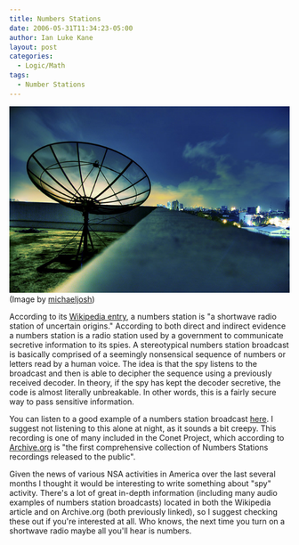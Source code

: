 ```yaml
---
title: Numbers Stations
date: 2006-05-31T11:34:23-05:00
author: Ian Luke Kane
layout: post
categories:
  - Logic/Math
tags:
  - Number Stations
---
```


![(Image by michaeljosh)](/assets/satellitedish.jpg)  
(Image by [michaeljosh](http://www.flickr.com/photos/michaeljosh/3811631571/sizes/z/in/photostream/))

According to its
[Wikipedia entry](http://en.wikipedia.org/wiki/Number_stations), a
numbers station is "a shortwave radio station of uncertain origins."
According to both direct and indirect evidence a numbers station is a
radio station used by a government to communicate secretive information
to its spies. A stereotypical numbers station broadcast is basically
comprised of a seemingly nonsensical sequence of numbers or letters read
by a human voice. The idea is that the spy listens to the broadcast and
then is able to decipher the sequence using a previously received
decoder. In theory, if the spy has kept the decoder secretive, the code
is almost literally unbreakable. In other words, this is a fairly secure
way to pass sensitive information.

You can listen to a good example of a numbers station broadcast
[here](http://www.archive.org/details/ird059). I suggest not listening
to this alone at night, as it sounds a bit creepy. This recording is one
of many included in the Conet Project, which according to
[Archive.org](http://www.archive.org/details/ird059) is "the first
comprehensive collection of Numbers Stations recordings released to the
public".

Given the news of various NSA activities in America over the last
several months I thought it would be interesting to write something
about "spy" activity. There's a lot of great in-depth information
(including many audio examples of numbers station broadcasts) located in
both the Wikipedia article and on Archive.org (both previously linked),
so I suggest checking these out if you're interested at all. Who knows,
the next time you turn on a shortwave radio maybe all you'll hear is
numbers.